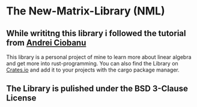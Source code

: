 # The New-Matrix-Library (NML)   
## While writitng this library i followed the tutorial from [Andrei Ciobanu](https://www.andreinc.net/2021/01/20/writing-your-own-linear-algebra-matrix-library-in-c)

This library is a personal project of mine to learn more about linear algebra and get more into rust-programming.
You can also find the Library on [Crates.io](https://crates.io/crates/nml-matrix) and add it to your projects with the cargo package manager.

## The Library is pulished under the BSD 3-Clause License


